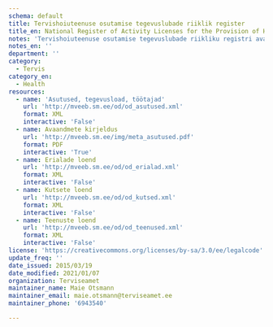 ```yaml
---
schema: default
title: Tervishoiuteenuse osutamise tegevuslubade riiklik register
title_en: National Register of Activity Licenses for the Provision of Health Services
notes: 'Tervishoiuteenuse osutamise tegevuslubade riikliku registri avaandmete puhul on esitatud tervishoiuteenuseid osutavad asutused, nende tegevusload ja töötajad. Esitatud on ainult kehtivaid tegevuslube omavad asutused.'
notes_en: ''
department: ''
category:
  - Tervis
category_en:
  - Health
resources:
  - name: 'Asutused, tegevusload, töötajad'
    url: 'http://mveeb.sm.ee/od/od_asutused.xml'
    format: XML
    interactive: 'False'
  - name: Avaandmete kirjeldus
    url: 'http://mveeb.sm.ee/img/meta_asutused.pdf'
    format: PDF
    interactive: 'True'
  - name: Erialade loend
    url: 'http://mveeb.sm.ee/od/od_erialad.xml'
    format: XML
    interactive: 'False'
  - name: Kutsete loend
    url: 'http://mveeb.sm.ee/od/od_kutsed.xml'
    format: XML
    interactive: 'False'
  - name: Teenuste loend
    url: 'http://mveeb.sm.ee/od/od_teenused.xml'
    format: XML
    interactive: 'False'
license: 'https://creativecommons.org/licenses/by-sa/3.0/ee/legalcode'
update_freq: ''
date_issued: 2015/03/19
date_modified: 2021/01/07
organization: Terviseamet
maintainer_name: Maie Otsmann
maintainer_email: maie.otsmann@terviseamet.ee
maintainer_phone: '6943540'

---
```

